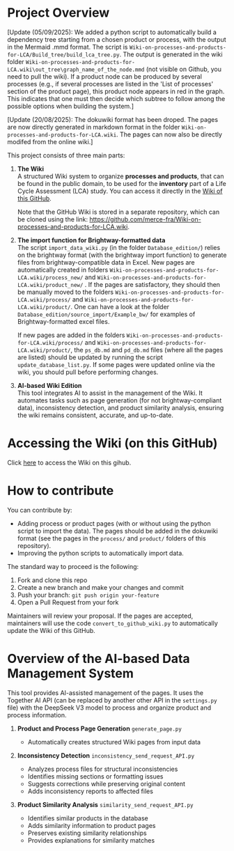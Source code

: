 # Project Overview
[Update (05/09/2025): We added a python script to automatically build a dependency tree starting from a chosen product or process, with the output in the Mermaid .mmd format. The script is `Wiki-on-processes-and-products-for-LCA/Build_tree/build_lca_tree.py`. The output is generated in the wiki folder `Wiki-on-processes-and-products-for-LCA.wiki\out_tree\graph_name_of_the_node.mmd` (not visible on Github, you need to pull the wiki). If a product node can be produced by several processes (e.g., if several processes are listed in the 'List of processes' section of the product page), this product node appears in red in the graph. This indicates that one must then decide which subtree to follow among the possible options when building the system.]

[Update (20/08/2025): The dokuwiki format has been droped. The pages are now directly generated in markdown format in the folder `Wiki-on-processes-and-products-for-LCA.wiki`. The pages can now also be directly modifed from the online wiki.]

This project consists of three main parts:

1. **The Wiki**  
   A structured Wiki system to organize **processes and products**, that can be found in the public domain, to be used for the **inventory** part of a Life Cycle Assessment (LCA) study.
   You can access it directly in the [Wiki of this GitHub](https://github.com/merce-fra/Wiki-on-processes-and-products-for-LCA/wiki).
   
   Note that the GitHub Wiki is stored in a separate repository, which can be cloned using the link: https://github.com/merce-fra/Wiki-on-processes-and-products-for-LCA.wiki.

2. **The import function for Brightway-formatted data**  
   The script `import_data_wiki.py` (in the folder `Database_edition/`) relies on the brightway format (with the brightway import function) to generate files from brightway-compatible data in Excel. New pages are automatically created in folders `Wiki-on-processes-and-products-for-LCA.wiki/process_new/` and `Wiki-on-processes-and-products-for-LCA.wiki/product_new/` . If the pages are satisfactory, they should then be manually moved to the folders `Wiki-on-processes-and-products-for-LCA.wiki/process/` and `Wiki-on-processes-and-products-for-LCA.wiki/product/`. One can have a look at the folder `Database_edition/source_import/Example_bw/` for examples of Brightway-formatted excel files.

   If new pages are added in the folders `Wiki-on-processes-and-products-for-LCA.wiki/process/` and `Wiki-on-processes-and-products-for-LCA.wiki/product/`, the `ps_db.md` and `pd_db.md` files (where all the pages are listed) should be updated by running the script `update_database_list.py`. If some pages were updated online via the wiki, you should pull before performing changes.

3. **AI-based Wiki Edition**  
   This tool integrates AI to assist in the management of the Wiki. It automates tasks such as page generation (for not brightway-compliant data), inconsistency detection, and product similarity analysis, ensuring the wiki remains consistent, accurate, and up-to-date.

# Accessing the Wiki (on this GitHub) 

Click [here](https://github.com/merce-fra/Wiki-on-processes-and-products-for-LCA/wiki) to access the Wiki on this gihub.

# How to contribute

You can contribute by:
- Adding process or product pages (with or without using the python script to import the data). The pages should be added in the dokuwiki format (see the pages in the `process/` and `product/` folders of this repository).
- Improving the python scripts to automatically import data.

The standard way to proceed is the following:
1. Fork and clone this repo 
2. Create a new branch and make your changes and commit
3. Push your branch: `git push origin your-feature`
4. Open a Pull Request from your fork

Maintainers will review your proposal.
If the pages are accepted, maintainers will use the code `convert_to_github_wiki.py` to automatically update the Wiki of this GitHub.

# Overview of the AI-based Data Management System

This tool provides AI-assisted management of the pages. It uses the Together AI API (can be replaced by another other API in the `settings.py` file) with the DeepSeek V3 model to process and organize product and process information.

1. **Product and Process Page Generation** `generate_page.py`
   - Automatically creates structured Wiki pages from input data

2. **Inconsistency Detection** `inconsistency_send_request_API.py`
   - Analyzes process files for structural inconsistencies
   - Identifies missing sections or formatting issues
   - Suggests corrections while preserving original content
   - Adds inconsistency reports to affected files

3. **Product Similarity Analysis** `similarity_send_request_API.py`
   - Identifies similar products in the database
   - Adds similarity information to product pages
   - Preserves existing similarity relationships
   - Provides explanations for similarity matches

